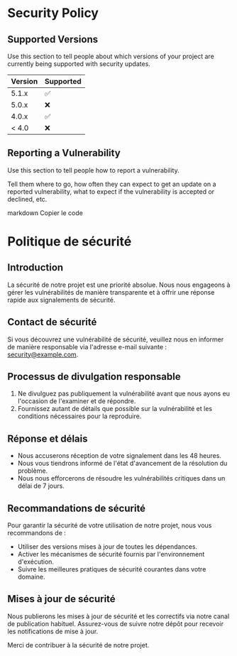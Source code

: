 # Security Policy

## Supported Versions

Use this section to tell people about which versions of your project are
currently being supported with security updates.

| Version | Supported          |
| ------- | ------------------ |
| 5.1.x   | :white_check_mark: |
| 5.0.x   | :x:                |
| 4.0.x   | :white_check_mark: |
| < 4.0   | :x:                |

## Reporting a Vulnerability

Use this section to tell people how to report a vulnerability.

Tell them where to go, how often they can expect to get an update on a
reported vulnerability, what to expect if the vulnerability is accepted or
declined, etc.



markdown
Copier le code
# Politique de sécurité

## Introduction

La sécurité de notre projet est une priorité absolue. Nous nous engageons à gérer les vulnérabilités de manière transparente et à offrir une réponse rapide aux signalements de sécurité.

## Contact de sécurité

Si vous découvrez une vulnérabilité de sécurité, veuillez nous en informer de manière responsable via l'adresse e-mail suivante : [security@example.com](mailto:security@example.com).

## Processus de divulgation responsable

1. Ne divulguez pas publiquement la vulnérabilité avant que nous ayons eu l'occasion de l'examiner et de répondre.
2. Fournissez autant de détails que possible sur la vulnérabilité et les conditions nécessaires pour la reproduire.

## Réponse et délais

- Nous accuserons réception de votre signalement dans les 48 heures.
- Nous vous tiendrons informé de l'état d'avancement de la résolution du problème.
- Nous nous efforcerons de résoudre les vulnérabilités critiques dans un délai de 7 jours.

## Recommandations de sécurité

Pour garantir la sécurité de votre utilisation de notre projet, nous vous recommandons de :
- Utiliser des versions mises à jour de toutes les dépendances.
- Activer les mécanismes de sécurité fournis par l'environnement d'exécution.
- Suivre les meilleures pratiques de sécurité courantes dans votre domaine.

## Mises à jour de sécurité

Nous publierons les mises à jour de sécurité et les correctifs via notre canal de publication habituel. Assurez-vous de suivre notre dépôt pour recevoir les notifications de mise à jour.

Merci de contribuer à la sécurité de notre projet.
